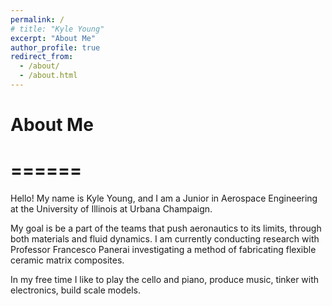 ```yaml
---
permalink: /
# title: "Kyle Young"
excerpt: "About Me"
author_profile: true
redirect_from: 
  - /about/
  - /about.html
---
```


# About Me
# ======
Hello! My name is Kyle Young, and I am a Junior in Aerospace Engineering at the University of Illinois at Urbana Champaign. 

My goal is be a part of the teams that push aeronautics to its limits, through both materials and fluid dynamics. I am currently conducting research with Professor Francesco  Panerai investigating a method of fabricating flexible ceramic matrix composites. 

In my free time I like to play the cello and piano, produce music, tinker with electronics, build scale models. 
